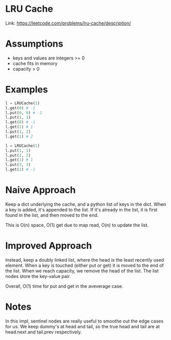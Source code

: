 # LRU Cache

Link: https://leetcode.com/problems/lru-cache/description/

# Assumptions
- keys and values are integers >= 0
- cache fits in memory
- capacity > 0

# Examples
```python
l = LRUCache(1)
l.get(0) # -1
l.put(0, 0) # -1
l.put(1, 1)
l.get(0) # -1
l.get(1) # 1
l.put(1, 2)
l.get(1) # 2

l = LRUCache(1)
l.put(1, 1)
l.put(2, 2)
l.get(1) # 1
l.put(3, 3)
l.get(2) # -1

```
# Naive Approach
Keep a dict underlying the cache, and a python list of keys in the dict. When a
key is added, it's appended to the list. If it's already in the list, it is
first found in the list, and then moved to the end.

This is O(n) space, O(1) get due to map read, O(n) to update the list.

# Improved Approach
Instead, keep a doubly linked list, where the head is the least recently used
element. When a key is touched (either put or get) it is moved to the end of
the list. When we reach capacity, we remove the head of the list. The list
nodes store the key-value pair.

Overall, O(1) time for put and get in the aveverage case.

# Notes
In this impl, sentinel nodes are really useful to smoothe out the edge cases
for us. We keep dummy's at head and tail, so the true head and tail are at
head.next and tail.prev respectively.
